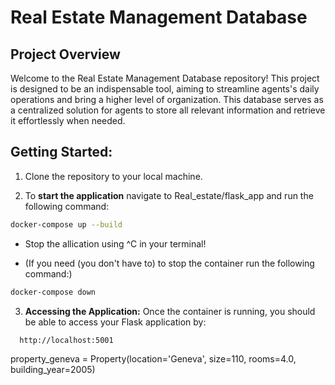 # Real Estate Management Database

## Project Overview
Welcome to the Real Estate Management Database repository! This project is designed to be an indispensable tool, aiming to streamline agents's daily operations and bring a higher level of organization.
This database serves as a centralized solution for agents to store all relevant information and retrieve it effortlessly when needed.



## Getting Started:
1. Clone the repository to your local machine.

2. To **start the application** navigate to Real_estate/flask_app and run the following command:
```bash
docker-compose up --build
```

- Stop the allication using ^C in your terminal!

- (If you need (you don't have to) to stop the container run the following command:)
```bash
docker-compose down  
```


3. **Accessing the Application:** Once the container is running, you should be able to access your Flask application by:
```bash
  http://localhost:5001
```


property_geneva = Property(location='Geneva', size=110, rooms=4.0, building_year=2005)
